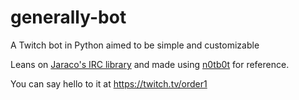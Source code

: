 # generally-bot
A Twitch bot in Python aimed to be simple and customizable

Leans on [Jaraco's IRC library](https://github.com/jaraco/irc) and made using [n0tb0t](https://github.com/NotLeet/n0tb0t/) for reference.

You can say hello to it at https://twitch.tv/order1
